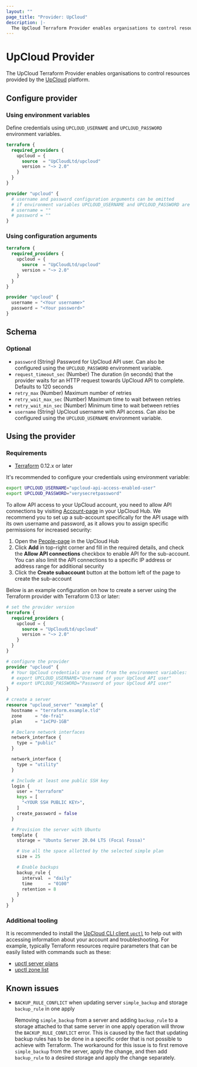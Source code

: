 ```yaml
---
layout: ""
page_title: "Provider: UpCloud"
description: |-
  The UpCloud Terraform Provider enables organisations to control resources provided by the UpCloud platform.
---
```


# UpCloud Provider

The UpCloud Terraform Provider enables organisations to control resources provided by the [UpCloud](https://upcloud.com/) platform.

## Configure provider
### Using environment variables
Define credentials using `UPCLOUD_USERNAME` and `UPCLOUD_PASSWORD` environment variables.  
```terraform
terraform {
  required_providers {
    upcloud = {
      source  = "UpCloudLtd/upcloud"
      version = "~> 2.0"
    }
  }
}

provider "upcloud" {
  # username and password configuration arguments can be omitted  
  # if environment variables UPCLOUD_USERNAME and UPCLOUD_PASSWORD are set
  # username = ""
  # password = ""
}
```



### Using configuration arguments
```terraform
terraform {
  required_providers {
    upcloud = {
      source  = "UpCloudLtd/upcloud"
      version = "~> 2.0"
    }
  }
}

provider "upcloud" {
  username = "<Your username>"
  password = "<Your password>"
}
```

<!-- schema generated by tfplugindocs -->
## Schema

### Optional

- `password` (String) Password for UpCloud API user. Can also be configured using the `UPCLOUD_PASSWORD` environment variable.
- `request_timeout_sec` (Number) The duration (in seconds) that the provider waits for an HTTP request towards UpCloud API to complete. Defaults to 120 seconds
- `retry_max` (Number) Maximum number of retries
- `retry_wait_max_sec` (Number) Maximum time to wait between retries
- `retry_wait_min_sec` (Number) Minimum time to wait between retries
- `username` (String) UpCloud username with API access. Can also be configured using the `UPCLOUD_USERNAME` environment variable.

## Using the provider

### Requirements

* [Terraform](https://www.terraform.io/downloads.html) 0.12.x or later


It's recommended to configure your credentials using environment variable:

```sh
export UPCLOUD_USERNAME="upcloud-api-access-enabled-user"
export UPCLOUD_PASSWORD="verysecretpassword"
```

To allow API access to your UpCloud account, you need to allow API connections
by visiting [Account-page](https://hub.upcloud.com/account) in your UpCloud
Hub. We recommend you to set up a sub-account specifically for the API usage
with its own username and password, as it allows you to assign specific
permissions for increased security:

1. Open the [People-page](https://hub.upcloud.com/people) in the UpCloud Hub
2. Click **Add** in top-right corner and fill in the required details, and
   check the **Allow API connections** checkbox to enable API for the
   sub-account. You can also limit the API connections to a specific IP address
   or address range for additional security
3. Click the **Create subaccount** button at the bottom left of the page to
   create the sub-account

Below is an example configuration on how to create a server using the Terraform
provider with Terraform 0.13 or later:

```terraform
# set the provider version
terraform {
  required_providers {
    upcloud = {
      source = "UpCloudLtd/upcloud"
      version = "~> 2.0"
    }
  }
}

# configure the provider
provider "upcloud" {
  # Your UpCloud credentials are read from the environment variables:
  # export UPCLOUD_USERNAME="Username of your UpCloud API user"
  # export UPCLOUD_PASSWORD="Password of your UpCloud API user"
}

# create a server
resource "upcloud_server" "example" {
  hostname = "terraform.example.tld"
  zone     = "de-fra1"
  plan     = "1xCPU-1GB"

  # Declare network interfaces
  network_interface {
    type = "public"
  }

  network_interface {
    type = "utility"
  }

  # Include at least one public SSH key
  login {
    user = "terraform"
    keys = [
      "<YOUR SSH PUBLIC KEY>",
    ]
    create_password = false
  }

  # Provision the server with Ubuntu
  template {
    storage = "Ubuntu Server 20.04 LTS (Focal Fossa)"

    # Use all the space allotted by the selected simple plan
    size = 25

    # Enable backups
    backup_rule {
      interval  = "daily"
      time      = "0100"
      retention = 8
    }
  }
}
```

### Additional tooling

It is recommended to install the [UpCloud CLI client `upctl`](https://github.com/UpCloudLtd/upcloud-cli) to help out with
accessing information about your account and troubleshooting. For example, typically Terraform resources require parameters
that can be easily listed with commands such as these:

- [upctl server plans](https://upcloudltd.github.io/upcloud-cli/commands_reference/upctl_server/plans/)
- [upctl zone list](https://upcloudltd.github.io/upcloud-cli/commands_reference/upctl_zone/list/)

## Known issues
- `BACKUP_RULE_CONFLICT` when updating server `simple_backup` and storage `backup_rule` in one apply

  Removing `simple_backup` from a server and adding `backup_rule` to a storage attached to that same server in one apply operation will throw the `BACKUP_RULE_CONFLICT` error. This is caused by the fact that updating backup rules has to be done in a specific order that is not possible to achieve with Terraform. The workaround for this issue is to first remove `simple_backup` from the server, apply the change, and then add `backup_rule` to a desired storage and apply the change separately.
